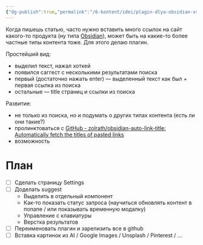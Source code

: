 ```yaml
---
{"dg-publish":true,"permalink":"/6-kontent/idei/plagin-dlya-obsidian-vstavlyayushhij-ssylki-na-sajty-iz-gugl/","created":"2024-02-29T04:57:48.499+07:00","updated":"2024-03-12T17:09:08.189+07:00"}
---
```


Когда пишешь статью, часто нужно вставить много ссылок на сайт какого-то продукта (ну типа [Obsidian](https://obsidian.md/)), может быть на какие-то более частные типы контента тоже.
Для этого делаю плагин.

Простейший вид:
- выделил текст, нажал хоткей
- появился саггест с несколькими результатами поиска
- первый (достаточно нажать enter) — выделенный текст как был + первая ссылка из поиска 
- остальные — title страниц и ссылки из поиска

Развитие:
- не только из поиска, но и подумать о других типах контента (есть ли они такие?)
- пролинктоваться с  [GitHub - zolrath/obsidian-auto-link-title: Automatically fetch the titles of pasted links](https://github.com/zolrath/obsidian-auto-link-title)
- возможность 

# План
- [ ] Сделать страницу Settings
- [ ] Доделать suggest
	- Выделить в отдельный компонент
	- Как-то показать статус запроса (научиться обновлять контент в попапе / или показывать временную модалку)
	- Управление с клавиатуры
	- Верстка результатов
- [ ] Переименовать плагин и зарелизить все в github
- [ ] Вставка картинок из AI / Google Images / Unsplash / Pinterest / …
